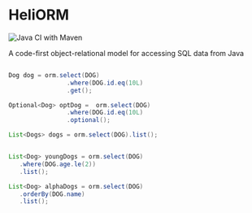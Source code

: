 # HeliORM 
![Java CI with Maven](https://github.com/GideonLeGrange/HeliORM/workflows/Java%20CI%20with%20Maven/badge.svg)

A code-first object-relational model for accessing SQL data from Java

```java

Dog dog = orm.select(DOG)
                .where(DOG.id.eq(10L)
                .get();

Optional<Dog> optDog =  orm.select(DOG)
                .where(DOG.id.eq(10L)
                .optional();

List<Dogs> dogs = orm.select(DOG).list();


List<Dog> youngDogs = orm.select(DOG)
   .where(DOG.age.le(2))
   .list();

List<Dog> alphaDogs = orm.select(DOG)
   .orderBy(DOG.name)
   .list();


```
